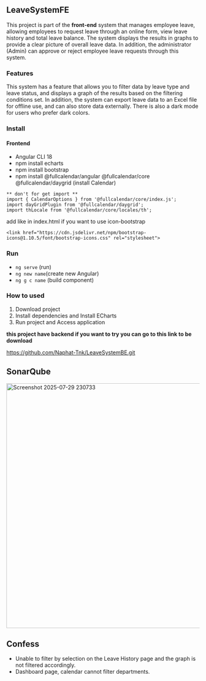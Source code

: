 ## LeaveSystemFE
This project is part of the **front-end** system that manages employee leave, allowing employees to request leave through an online form, view leave history and total leave balance. The system displays the results in graphs to provide a clear picture of overall leave data. In addition, the administrator (Admin) can approve or reject employee leave requests through this system.

### Features
This system has a feature that allows you to filter data by leave type and leave status, and displays a graph of the results based on the filtering conditions set. In addition, the system can export leave data to an Excel file for offline use, and can also store data externally. There is also a dark mode for users who prefer dark colors.

### Install
#### Frontend
* Angular CLI 18
* npm install echarts
* npm install bootstrap
* npm install @fullcalendar/angular @fullcalendar/core @fullcalendar/daygrid (install Calendar)
```
** don't for get import **
import { CalendarOptions } from '@fullcalendar/core/index.js';
import dayGridPlugin from '@fullcalendar/daygrid';
import thLocale from '@fullcalendar/core/locales/th';
```
add like in index.html if you want to use icon-bootstrap
```
<link href="https://cdn.jsdelivr.net/npm/bootstrap-icons@1.10.5/font/bootstrap-icons.css" rel="stylesheet">
```

###  Run
* `ng serve` (run)
* `ng new name`(create new Angular)
* `ng g c name` (build component)

### How to used
1. Download project
2. Install dependencies and Install ECharts
3. Run project and Access application
   
**this project have backend if you want to try you can go to this link to be download**

https://github.com/Naphat-Tnk/LeaveSystemBE.git

## SonarQube
<img width="1237" height="639" alt="Screenshot 2025-07-29 230733" src="https://github.com/user-attachments/assets/28064fea-9b9f-4874-9ecb-2ae1105682ea" />

## Confess
* Unable to filter by selection on the Leave History page and the graph is not filtered accordingly.
* Dashboard page, calendar cannot filter departments.
